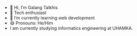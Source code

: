 - 👋 Hi, I’m Galang Talkhis
- 👀 Tech enthusiast
- 🌱 I’m currently learning web development
- 😄 Pronouns: He/Him
- I am currently studying informatics engineering at UHAMKA.
